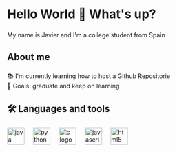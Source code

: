 <h1 align="left">Hello World 👋 What's up?</h1>

###

<p align="left">My name is Javier and I'm a college student from Spain</p>

###

<h2 align="left">About me</h2>

###

<p align="left">📚 I'm currently learning how to host a Github Repositorie<br>🎯 Goals: graduate and keep on learning</p>

###

<h2 align="left">🛠 Languages and tools</h2>

###

<div align="left">
  <img src="https://cdn.jsdelivr.net/gh/devicons/devicon/icons/java/java-original.svg" height="40" alt="java logo"  />
  <img width="12" />
  <img src="https://cdn.jsdelivr.net/gh/devicons/devicon/icons/python/python-original.svg" height="40" alt="python logo"  />
  <img width="12" />
  <img src="https://cdn.jsdelivr.net/gh/devicons/devicon/icons/c/c-original.svg" height="40" alt="c logo"  />
  <img width="12" />
  <img src="https://cdn.jsdelivr.net/gh/devicons/devicon/icons/javascript/javascript-original.svg" height="40" alt="javascript logo"  />
  <img width="12" />
  <img src="https://cdn.jsdelivr.net/gh/devicons/devicon/icons/html5/html5-original.svg" height="40" alt="html5 logo"  />
</div>
